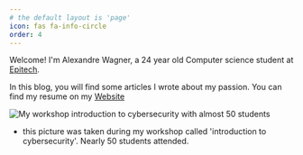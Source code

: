 ```yaml
---
# the default layout is 'page'
icon: fas fa-info-circle
order: 4
---
```


Welcome! I'm Alexandre Wagner, a 24 year old Computer science student at [Epitech](https://www.epitech.eu/en/).

In this blog, you will find some articles I wrote about my passion.
You can find my resume on my [Website](https://wagnerwave.com)

![My workshop introduction to cybersecurity with almost 50 students](/assets/introduction-cybersecurite-epitech.jpg)
- this picture was taken during my workshop called 'introduction to cybersecurity'. Nearly 50 students attended.
